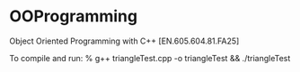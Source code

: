 # OOProgramming
Object Oriented Programming with C++ [EN.605.604.81.FA25]

To compile and run:
% g++ triangleTest.cpp -o triangleTest && ./triangleTest